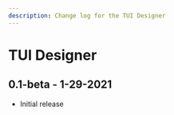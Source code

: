 ```yaml
---
description: Change log for the TUI Designer
---
```


# TUI Designer

## 0.1-beta - 1-29-2021

* Initial release

